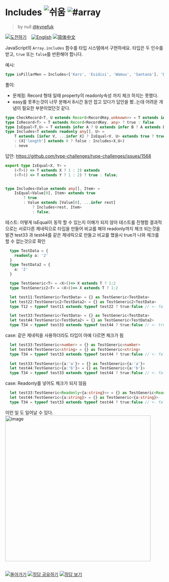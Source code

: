 <!--info-header-start--><h1>Includes <img src="https://img.shields.io/badge/-%EC%89%AC%EC%9B%80-7aad0c" alt="쉬움"/> <img src="https://img.shields.io/badge/-%23array-999" alt="#array"/></h1><blockquote><p>by null <a href="https://github.com/kynefuk" target="_blank">@kynefuk</a></p></blockquote><p><a href="https://tsch.js.org/898/play/ko" target="_blank"><img src="https://img.shields.io/badge/-%EB%8F%84%EC%A0%84%ED%95%98%EA%B8%B0-3178c6?logo=typescript&logoColor=white" alt="도전하기"/></a> &nbsp;&nbsp;&nbsp;<a href="./README.md" target="_blank"><img src="https://img.shields.io/badge/-English-gray" alt="English"/></a>  <a href="./README.zh-CN.md" target="_blank"><img src="https://img.shields.io/badge/-%E7%AE%80%E4%BD%93%E4%B8%AD%E6%96%87-gray" alt="简体中文"/></a> </p><!--info-header-end-->

JavaScript의 `Array.includes` 함수를 타입 시스템에서 구현하세요. 타입은 두 인수를 받고, `true` 또는 `false`를 반환해야 합니다.

예시:

```ts
type isPillarMen = Includes<['Kars', 'Esidisi', 'Wamuu', 'Santana'], 'Dio'> // expected to be `false`
```

풀이:
  - 문제점: Record 형태 일때 property의 readonly속성 까지 체크 하지는 못했다. 
  - easy를 못푸는것이 너무 분해서 8시간 동안 잡고 있다가 답안을 봤..는데 어려운 개념이 필요한 부분이었던것 같다. 
          

```ts
type CheckRecord<T, U extends Record<RecordKey,unknown>> = T extends infer A ? U extends infer B ? B extends A ? true : false : never : never
type IsRecord<T> = T extends Record<RecordKey, any> ? true : false 
type IsEqual<T,U> = T extends infer A ? U extends infer B ? A extends B ? IsRecord<B> extends true ? CheckRecord<A,B> : true:false : never : never
type Includes<T extends readonly any[], U> = 
    T extends [infer V, ...infer X] ? IsEqual<V, U> extends true ? true 
    : (X['length'] extends 0 ? false : Includes<X,U>)
    : neve
```


답안:
https://github.com/type-challenges/type-challenges/issues/1568

```ts
export type IsEqual<X, Y> =
    (<T>() => T extends X ? 1 : 2) extends
    (<T>() => T extends Y ? 1 : 2) ? true : false;


type Includes<Value extends any[], Item> =
	IsEqual<Value[0], Item> extends true
		? true
		: Value extends [Value[0], ...infer rest]
			? Includes<rest, Item>
			: false;
```

테스트:
  어떻게 IsEqual이 동작 할 수 있는지 이해가 되지 않아 테스트를 진행함
  결과적으로는 서로다른 제네릭으로 타입을 만들어 비교를 해야 readonly까지 체크 되는것을 발견 
  test33 과 test44를 같은 제네릭으로 만들고 비교를 했을시 true가 나와 체크를 할 수 없는것으로 확인
  

```ts
  type TestData = {
    readonly a: '2'
  }
  type TestData2 = {
    a: '2'
  }

  type TestGeneric<T> = <X>()=> X extends T ? 1:2 
  type TestGeneric2<T> = <X>()=> X extends T ? 1:2 

  let test11:TestGeneric<TestData> = {} as TestGeneric<TestData>
  let test22:TestGeneric2<TestData2> = {} as TestGeneric2<TestData>
  type T12 = typeof test11 extends typeof test22 ? true:false // <- false

  let test33:TestGeneric<TestData> = {} as TestGeneric<TestData>
  let test44:TestGeneric<TestData2> = {} as TestGeneric<TestData2>
  type T34 = typeof test33 extends typeof test44 ? true:false // <- true

```

case: 같은 제네릭을 사용하더라도 타입이 아예 다르면 체크가 됨
```ts
  let test33:TestGeneric<number> = {} as TestGeneric<number>
  let test44:TestGeneric<string> = {} as TestGeneric<string>
  type T34 = typeof test33 extends typeof test44 ? true:false // <- false
  
  let test33:TestGeneric<{a:'a'}> = {} as TestGeneric<{a:'a'}>
  let test44:TestGeneric<{a:'b'}> = {} as TestGeneric<{a:'b'}>
  type T34 = typeof test33 extends typeof test44 ? true:false // <- false
```
case: Readonly를 넣어도 체크가 되지 않음 
```ts
  let test33:TestGeneric<Readonly<{a:string}>> = {} as TestGeneric<Readonly<{a:string}>>
  let test44:TestGeneric<{a:string}> = {} as TestGeneric<{a:string}>
  type T34 = typeof test33 extends typeof test44 ? true:false // <- false
```
이런 일 도 일어날 수 있다.
<img width="462" alt="image" src="https://user-images.githubusercontent.com/44357561/156214195-bb1c358b-b843-4c8e-aa07-d96dfae6b6fa.png">

<!--info-footer-start--><br><a href="../../README.ko.md" target="_blank"><img src="https://img.shields.io/badge/-%EB%8F%8C%EC%95%84%EA%B0%80%EA%B8%B0-grey" alt="돌아가기"/></a> <a href="https://tsch.js.org/898/answer/ko" target="_blank"><img src="https://img.shields.io/badge/-%EC%A0%95%EB%8B%B5%20%EA%B3%B5%EC%9C%A0%ED%95%98%EA%B8%B0-teal" alt="정답 공유하기"/></a> <a href="https://tsch.js.org/898/solutions" target="_blank"><img src="https://img.shields.io/badge/-%EC%A0%95%EB%8B%B5%20%EB%B3%B4%EA%B8%B0-de5a77?logo=awesome-lists&logoColor=white" alt="정답 보기"/></a> <!--info-footer-end-->
